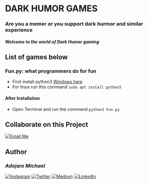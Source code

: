 # DARK HUMOR GAMES

### Are you a memer or you support dark hurmor and similar experience
##### Welcome to the world of Dark Humor gaming

## List of games below

### Fun.py: what programmers do for fun
- First install python3
[Windows here](https://www.python.org/downloads/)
- For linux run this command `sudo apt install python3`
#### After Installation
- Open Terminal and run the command `python3 Fun.py`


## Collaborate on this Project
[![Email Me](email-badge.png)](mailto:shellterminal0@gmail.com)


## Author
### _Adejare Michael_

[![Instagram](https://img.shields.io/badge/follow%20me%20on-instagram-red)](https://www.instagram.com/shell.terminal)
[![Twitter](https://img.shields.io/badge/follow%20on-twitter-blue)](https://twitter.com/shell_terminal)
[![Medium](https://img.shields.io/badge/follow%20on-medium-dark)](https://medium.com/@shell-terminal)
[![LinkedIn](https://img.shields.io/badge/connect%20on-linkedin-87CEEB)](https://linkedin.com/in/metromaniageek)

